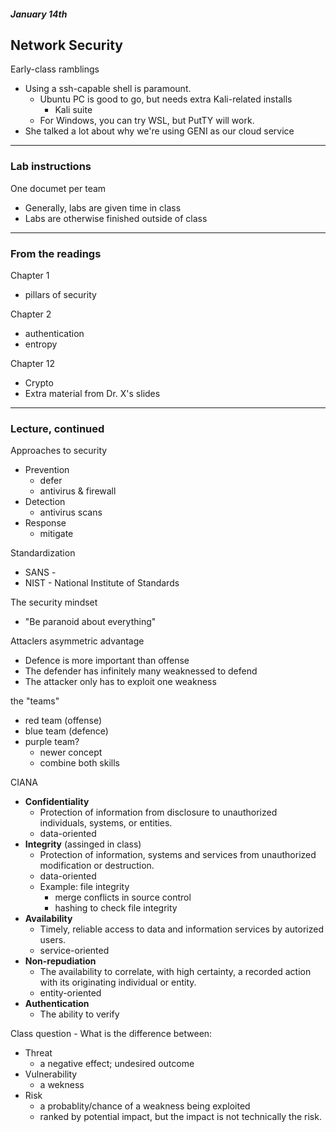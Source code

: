 ##### January 14th

## Network Security

Early-class ramblings
- Using a ssh-capable shell is paramount.
  - Ubuntu PC is good to go, but needs extra Kali-related installs
    - Kali suite
  - For Windows, you can try WSL, but PutTY will work.
- She talked a lot about why we're using GENI as our cloud service

---

### Lab instructions

One documet per team

- Generally, labs are given time in class
- Labs are otherwise finished outside of class

---

### From the readings

Chapter 1
- pillars of security

Chapter 2
- authentication
- entropy

Chapter 12
- Crypto
- Extra material from Dr. X's slides

---

### Lecture, continued

Approaches to security
- Prevention
  - defer
  - antivirus & firewall
- Detection
  - antivirus scans
- Response
  - mitigate

Standardization
- SANS - 
- NIST - National Institute of Standards

The security mindset
- "Be paranoid about everything"

Attaclers asymmetric advantage
- Defence is more important than offense
- The defender has infinitely many weaknessed to defend
- The attacker only has to exploit one weakness


the "teams"
- red team (offense)
- blue team (defence)
- purple team?
  - newer concept
  - combine both skills


CIANA
- **Confidentiality**
  - Protection of information from disclosure to unauthorized individuals, systems, or entities.
  - data-oriented
- **Integrity** (assinged in class)
  - Protection of information, systems and services from unauthorized modification or destruction.
  - data-oriented
  - Example: file integrity
    - merge conflicts in source control
    - hashing to check file integrity
- **Availability**
  - Timely, reliable access to data and information services by autorized users.
  - service-oriented
- **Non-repudiation**
  - The availability to correlate, with high certainty, a recorded action with its originating individual or entity.
  - entity-oriented
- **Authentication**
  - The ability to verify

Class question - What is the difference between:
- Threat
  - a negative effect; undesired outcome
- Vulnerability
  - a wekness
- Risk
  - a probablity/chance of a weakness being exploited
  - ranked by potential impact, but the impact is not technically the risk.
